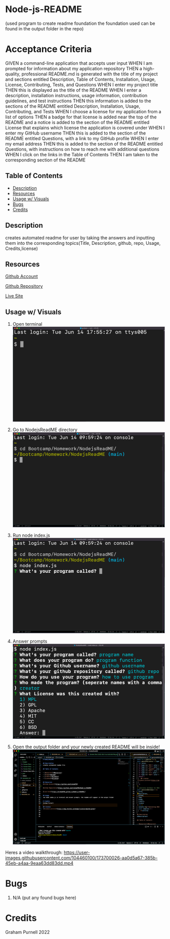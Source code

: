 # Node-js-README 
(used program to create readme foundation the foundation used can be found in the output folder in the repo)

# Acceptance Criteria
GIVEN a command-line application that accepts user input
WHEN I am prompted for information about my application repository
THEN a high-quality, professional README.md is generated with the title of my project and sections entitled Description, Table of Contents, Installation, Usage, License, Contributing, Tests, and Questions
WHEN I enter my project title
THEN this is displayed as the title of the README
WHEN I enter a description, installation instructions, usage information, contribution guidelines, and test instructions
THEN this information is added to the sections of the README entitled Description, Installation, Usage, Contributing, and Tests
WHEN I choose a license for my application from a list of options
THEN a badge for that license is added near the top of the README and a notice is added to the section of the README entitled License that explains which license the application is covered under
WHEN I enter my GitHub username
THEN this is added to the section of the README entitled Questions, with a link to my GitHub profile
WHEN I enter my email address
THEN this is added to the section of the README entitled Questions, with instructions on how to reach me with additional questions
WHEN I click on the links in the Table of Contents
THEN I am taken to the corresponding section of the README

## Table of Contents
- [Description](#Description)
- [Resources](#Resources)
- [Usage w/ Visuals](#usage)
- [Bugs](#Bugs)
- [Credits](#credits)

## Description
creates automated readme for user by taking the answers and inputting them into the corresponding topics(Title, Description, github, repo, Usage, Credits,license)
      
## Resources
[Github Account](https://github.com/GrahamP98)

[Github Repository](https://github.com/GrahamP98/Node-js-README)

[Live Site](https://GrahamP98.github.io/Node-js-README/)

## Usage w/ Visuals
1. Open terminal
![image of terminal](./assets/images/Screen%20Shot%202022-06-14%20at%206.03.14%20PM.png)

2. Go to NodejsReadME directory
![image of terminal](./assets/images/Screen%20Shot%202022-06-14%20at%206.00.58%20PM.png)

3. Run node index.js
![image of terminal](./assets/images/Screen%20Shot%202022-06-14%20at%206.01.14%20PM.png)

4. Answer prompts
![image of terminal](./assets/images/Screen%20Shot%202022-06-14%20at%206.02.11%20PM.png)

5. Open the output folder and your newly created README will be inside!
![image of output folder](./assets/images/Screen%20Shot%202022-06-14%20at%206.07.22%20PM.png)

Heres a video walkthrough:
https://user-images.githubusercontent.com/104460100/173700026-aa0d5a67-385b-45eb-a4aa-9eaa63dd83dd.mp4

# Bugs
1. N/A (put any found bugs here)

# Credits
Graham Purnell 2022

    




